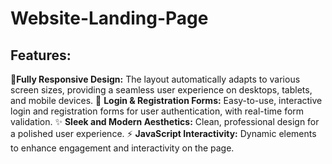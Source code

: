 # Website-Landing-Page

## Features:

📱**Fully Responsive Design:** The layout automatically adapts to various screen sizes, providing a seamless user experience on desktops, tablets, and mobile devices.
🔑 **Login & Registration Forms:** Easy-to-use, interactive login and registration forms for user authentication, with real-time form validation.
✨ **Sleek and Modern Aesthetics:** Clean, professional design for a polished user experience.
⚡ **JavaScript Interactivity:** Dynamic elements to enhance engagement and interactivity on the page.

